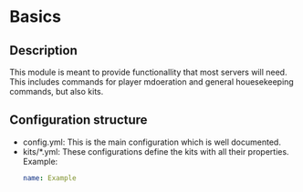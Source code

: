 # Basics

## Description

This module is meant to provide functionallity that most servers will need. This includes
commands for player mdoeration and general houesekeeping commands, but also kits.

## Configuration structure

* config.yml: 
    This is the main configuration which is well documented.
* kits/*.yml: 
    These configurations define the kits with all their properties. 
    Example: 
    ```yaml
    name: Example
    ```
